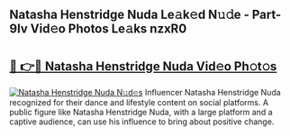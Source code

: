 ## Natasha Henstridge Nuda Le𝚊k𝚎d N𝚞𝚍e - Part-9Iv Vid𝚎o Photos Le𝚊ks nzxR0

# <h2><a href="http://fbf4o7u.evod.top/?m=Natasha+Henstridge+Nuda">🔗 👉🔴 Natasha Henstridge Nuda Vid𝚎o Ph𝚘t𝚘s</a></h2>

[![Natasha Henstridge Nuda N𝚞d𝚎s](https://i.imgur.com/8V9OHl7.gif)](http://fbf4o7u.evod.top/?m=Natasha+Henstridge+Nuda)
Influencer Natasha Henstridge Nuda recognized for their dance and lifestyle content on social platforms. A public figure like Natasha Henstridge Nuda, with a large platform and a captive audience, can use his influence to bring about positive change. 
